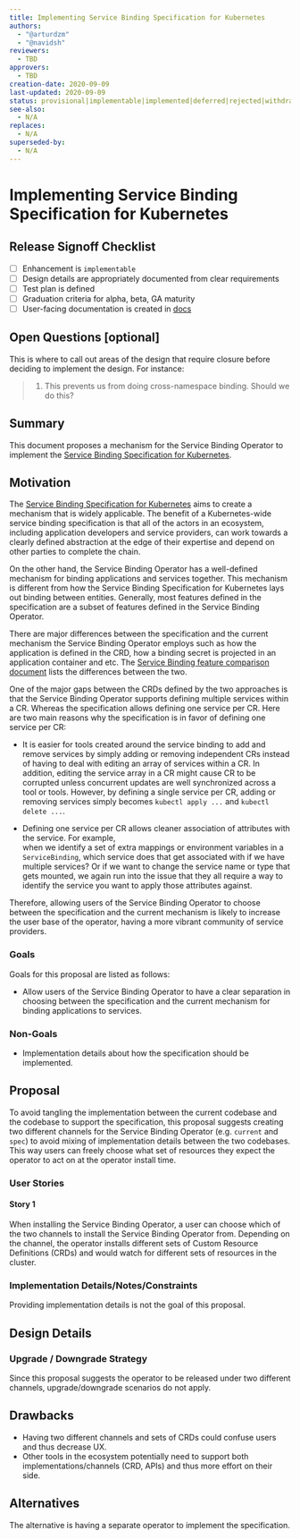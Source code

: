 ```yaml
---
title: Implementing Service Binding Specification for Kubernetes
authors:
  - "@arturdzm"
  - "@navidsh"
reviewers:
  - TBD
approvers:
  - TBD
creation-date: 2020-09-09
last-updated: 2020-09-09
status: provisional|implementable|implemented|deferred|rejected|withdrawn|replaced
see-also:
  - N/A
replaces:
  - N/A
superseded-by:
  - N/A
---
```


# Implementing Service Binding Specification for Kubernetes

## Release Signoff Checklist

- [ ] Enhancement is `implementable`
- [ ] Design details are appropriately documented from clear requirements
- [ ] Test plan is defined
- [ ] Graduation criteria for alpha, beta, GA maturity
- [ ] User-facing documentation is created in [docs](/docs/)

## Open Questions [optional]

This is where to call out areas of the design that require closure before deciding to implement the
design. For instance:

> 1. This prevents us from doing cross-namespace binding. Should we do this?

## Summary

This document proposes a mechanism for the Service Binding Operator to implement the
[Service Binding Specification for Kubernetes](https://github.com/k8s-service-bindings/spec).

## Motivation

The [Service Binding Specification for Kubernetes](https://github.com/k8s-service-bindings/spec)
aims to create a mechanism that is widely applicable. The benefit of a Kubernetes-wide service binding
specification is that all of the actors in an ecosystem, including application developers and service
providers, can work towards a clearly defined abstraction at the edge of their expertise and depend on
other parties to complete the chain.

On the other hand, the Service Binding Operator has a well-defined mechanism for binding applications
and services together. This mechanism is different from how the Service Binding Specification for
Kubernetes lays out binding between entities. Generally, most features defined in the specification
are a subset of features defined in the Service Binding Operator.

There are major differences between the specification and the current mechanism the Service Binding
Operator employs such as how the application is defined in the CRD, how a binding secret is
projected in an application container and etc. The [Service Binding feature comparison document](./service-binding-feature-comparison.pdf) lists the differences between the two.

One of the major gaps between the CRDs defined by the two approaches is that the Service Binding
Operator supports defining multiple services within a CR. Whereas the specification allows defining
one service per CR. Here are two main reasons why the specification is in favor of defining one
service per CR:

- It is easier for tools created around the service binding to add and remove services by simply
  adding or removing independent CRs instead of having to deal with editing an array of services
  within a CR. In addition, editing the service array in a CR might cause CR to be corrupted unless
  concurrent updates are well synchronized across a tool or tools. However, by defining a single
  service per CR, adding or removing services simply becomes `kubectl apply ...` and
  `kubectl delete ...`.

- Defining one service per CR allows cleaner association of attributes with the service. For example,\
  when we identify a set of extra mappings or environment variables in a `ServiceBinding`, which
  service does that get associated with if we have multiple services? Or if we want to change the
  service name or type that gets mounted, we again run into the issue that they all require a way
  to identify the service you want to apply those attributes against.

Therefore, allowing users of the Service Binding Operator to choose between the specification and the
current mechanism is likely to increase the user base of the operator, having a more vibrant community
of service providers.

### Goals

Goals for this proposal are listed as follows:

- Allow users of the Service Binding Operator to have a clear separation in choosing between the
specification and the current mechanism for binding applications to services.

### Non-Goals

- Implementation details about how the specification should be implemented.

## Proposal

To avoid tangling the implementation between the current codebase and the codebase to support the
specification, this proposal suggests creating two different channels for the Service Binding
Operator (e.g. `current` and `spec`) to avoid mixing of implementation details between the two
codebases. This way users can freely choose what set of resources they expect the operator to act on at
the operator install time.

### User Stories

#### Story 1

When installing the Service Binding Operator, a user can choose which of the two channels
to install the Service Binding Operator from. Depending on the channel, the operator installs different
sets of Custom Resource Definitions (CRDs) and would watch for different sets of resources in the
cluster.

### Implementation Details/Notes/Constraints

Providing implementation details is not the goal of this proposal.

## Design Details

### Upgrade / Downgrade Strategy

Since this proposal suggests the operator to be released under two different channels, upgrade/downgrade
scenarios do not apply.

## Drawbacks

- Having two different channels and sets of CRDs could confuse users and thus decrease UX.
- Other tools in the ecosystem potentially need to support both implementations/channels (CRD, APIs) and
thus more effort on their side.

## Alternatives

The alternative is having a separate operator to implement the specification.